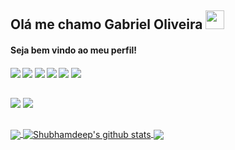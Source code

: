 ## Olá me chamo Gabriel Oliveira <img src="https://github.com/TheDudeThatCode/TheDudeThatCode/blob/master/Assets/Mario_Hello_Big.gif" width="30px">
<h4>Seja bem vindo ao meu perfil!<h4>

 <img src="https://img.shields.io/badge/-html5-%FF7F00?style=for-the-badge&logo=html5&logoColor=white" target="_blank"></a>
  <img src="https://img.shields.io/badge/-css3-%230077B5?style=for-the-badge&logo=css3&logoColor=white" target="_blank"></a>
   <img src="https://img.shields.io/badge/-javascript-%23E4405F?style=for-the-badge&logo=javascript&logoColor=white" target="_blank"></a>
    <img src="https://img.shields.io/badge/-html5-%23E4405F?style=for-the-badge&logo=html5&logoColor=white" target="_blank"></a>
     <img src="https://img.shields.io/badge/-html5-%23E4405F?style=for-the-badge&logo=html5&logoColor=white" target="_blank"></a>
      <img src="https://img.shields.io/badge/-html5-%23E4405F?style=for-the-badge&logo=html5&logoColor=white" target="_blank"></a>
  
  ##
   
  <div> 
  <a href="https://instagram.com/gabrielnas._" target="_blank"><img src="https://img.shields.io/badge/-instagram-%23E4405F?style=for-the-badge&logo=instagram&logoColor=white" target="_blank"></a>
  <a href="https://www.linkedin.com/in/gabriel-oliveira-106906219" target="_blank"><img src="https://img.shields.io/badge/-LinkedIn-%230077B5?style=for-the-badge&logo=linkedin&logoColor=white" target="_blank"></a> 
  
</div>

   ##
   
   <a href="https://github.com/Aieff">
  <img align="center" src="https://github-readme-stats.vercel.app/api/top-langs/?username=Aieff&theme=dark&hide_langs_below=1" />
</a>

<a href="https://github.com/Aieff">
 <img align="center" src="https://github-readme-stats.vercel.app/api?username=Aieff&show_icons=true&theme=dark&line_height=27" alt="Shubhamdeep's github stats"/>
</a>


<a href="https://github.com/Aieff/aieff">
  <img align="center" src="https://github-readme-stats.vercel.app/api/pin/?username=Aieff&repo=Alpha_v2&theme=dark" />
</a>

